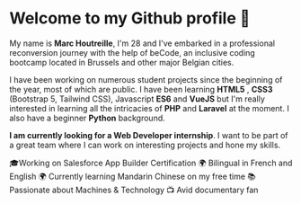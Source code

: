 
# Welcome to my Github profile 💾

My name is **Marc Houtreille**, I'm 28 and I've embarked in a professional reconversion journey with the help of beCode, an inclusive coding bootcamp located in Brussels and other major Belgian cities.

I have been working on numerous student projects since the beginning of the year, most of which are public. I have been learning **HTML5** , **CSS3** (Bootstrap 5, Tailwind CSS), Javascript **ES6** and **VueJS** but I'm really interested in learning all the intricacies of **PHP** and **Laravel** at the moment. I also have a beginner **Python** background.

**I am currently looking for a Web Developer internship**. I want to be part of a great team where I can work on interesting projects and hone my skills.



🎓Working on Salesforce App Builder Certification
🌍 Bilingual in French and English
🌍 Currently learning Mandarin Chinese on my free time
📚 Passionate about Machines & Technology
📺 Avid documentary fan
